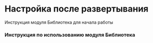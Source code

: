 # Настройка после развертывания

Инструкция модуля Библиотека для начала работы

### Инструкция по использованию модуля Библиотека


